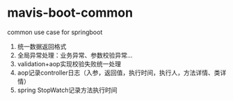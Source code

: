 # mavis-boot-common
common use case for springboot
1. 统一数据返回格式   
2. 全局异常处理：业务异常、参数校验异常...   
3. validation+aop实现校验失败统一处理
4. aop记录controller日志（入参，返回值，执行时间，执行人，方法详情、类详情）
5. spring StopWatch记录方法执行时间
